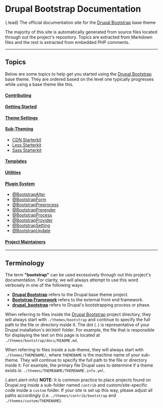 <!-- @file Documentation landing page and topics for the https://drupal-bootstrap.org site. -->
<!-- @mainpage -->
# Drupal Bootstrap Documentation

{.lead} The official documentation site for the [Drupal Bootstrap] base theme

The majority of this site is automatically generated from source files
located through out the project's repository. Topics are extracted from Markdown
files and the rest is extracted from embedded PHP comments.

---

## Topics

Below are some topics to help get you started using the [Drupal Bootstrap] base
theme. They are ordered based on the level one typically progresses while using
a base theme like this.

#### [Contributing](<!-- @url contributing -->)

#### [Getting Started](<!-- @url getting_started -->)

#### [Theme Settings](<!-- @url theme_settings -->)

#### [Sub-Theming](<!-- @url sub_theming -->)
- [CDN Starterkit](<!-- @url sub_theming_cdn -->)
- [Less Starterkit](<!-- @url sub_theming_less -->)
- [Sass Starterkit](<!-- @url sub_theming_sass -->)

#### [Templates](<!-- @url templates -->)

#### [Utilities](<!-- @url utility -->)

#### [Plugin System](<!-- @url plugins -->)
- [@BootstrapAlter](<!-- @url plugins_alter -->)
- [@BootstrapForm](<!-- @url plugins_form -->)
- [@BootstrapPreprocess](<!-- @url plugins_preprocess -->)
- [@BootstrapPrerender](<!-- @url plugins_prerender -->)
- [@BootstrapProcess](<!-- @url plugins_process -->)
- [@BootstrapProvider](<!-- @url plugins_provider -->)
- [@BootstrapSetting](<!-- @url plugins_setting -->)
- [@BootstrapUpdate](<!-- @url plugins_update -->)

#### [Project Maintainers](<!-- @url maintainers -->)

---

## Terminology

The term **"bootstrap"** can be used excessively through out this project's
documentation. For clarity, we will always attempt to use this word verbosely
in one of the following ways:

- **[Drupal Bootstrap]** refers to the Drupal base theme project.
- **[Bootstrap Framework](https://getbootstrap.com/docs/3.4/)** refers to the
  external front end framework.
- **[drupal_bootstrap](https://api.drupal.org/apis/drupal_bootstrap)** refers
  to Drupal's bootstrapping process or phase.
  
When referring to files inside the [Drupal Bootstrap] project directory, they
will always start with `./themes/bootstrap` and continue to specify the full
path to the file or directory inside it. The dot (`.`) is representative of
your Drupal installation's `DOCROOT` folder. For example, the file that is
responsible for displaying the text on this page is located at
`./themes/bootstrap/docs/README.md`.

When referring to files inside a sub-theme, they will always start with
`./themes/THEMENAME/`, where `THEMENAME` is the machine name of your sub-theme.
They will continue to specify the full path to the file or directory inside it.
For example, the primary file Drupal uses to determine if a theme exists is:
`./themes/THEMENAME/THEMENAME.info.yml`.

{.alert.alert-info} **NOTE:** It is common practice to place projects found on
Drupal.org inside a sub-folder named `contrib` and custom/site-specific code
inside a `custom` folder. If your site is set up this way, please adjust all
paths accordingly (i.e. `./themes/contrib/bootstrap` and
`./themes/custom/THEMENAME`).

[Drupal Bootstrap]: https://www.drupal.org/project/bootstrap
